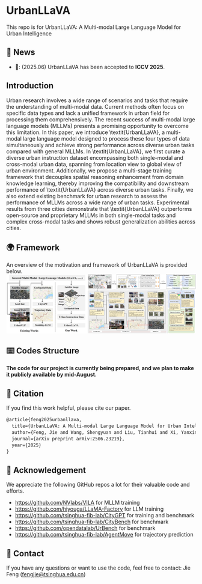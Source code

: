 # UrbanLLaVA
This repo is for UrbanLLaVA: A Multi-modal Large Language Model for Urban Intelligence

## 📢 News
- 🎉: (2025.06) UrbanLLaVA has been accepted to **ICCV 2025**.

## Introduction
Urban research involves a wide range of scenarios and tasks that require the understanding of multi-modal data. Current methods often focus on specific data types and lack a unified framework in urban field for processing them comprehensively. The recent success of multi-modal large language models (MLLMs) presents a promising opportunity to overcome this limitation. In this paper, we introduce \textit{UrbanLLaVA}, a multi-modal large language model designed to process these four types of data simultaneously and achieve strong performance across diverse urban tasks compared with general MLLMs. In \textit{UrbanLLaVA}, we first curate a diverse urban instruction dataset encompassing both single-modal and cross-modal urban data, spanning from location view to global view of urban environment. Additionally, we propose a multi-stage training framework that decouples spatial reasoning enhancement from domain knowledge learning, thereby improving the compatibility and downstream performance of \textit{UrbanLLaVA} across diverse urban tasks. Finally, we also extend existing benchmark for urban research to assess the performance of MLLMs across a wide range of urban tasks. Experimental results from three cities demonstrate that \textit{UrbanLLaVA} outperforms open-source and proprietary MLLMs in both single-modal tasks and complex cross-modal tasks and shows robust generalization abilities across cities.

## 🌍 Framework

An overview of the motivation and framework of UrbanLLaVA is provided below.
![UrbanLLaVA](./assets/UrbanLLaVA.png)

## ⌨️ Codes Structure

**The code for our project is currently being prepared, and we plan to make it publicly available by mid-August.**


## 🌟 Citation

If you find this work helpful, please cite our paper.

```latex
@article{feng2025urbanllava,
  title={UrbanLLaVA: A Multi-modal Large Language Model for Urban Intelligence with Spatial Reasoning and Understanding},
  author={Feng, Jie and Wang, Shengyuan and Liu, Tianhui and Xi, Yanxin and Li, Yong},
  journal={arXiv preprint arXiv:2506.23219},
  year={2025}
}
```

## 👏 Acknowledgement

We appreciate the following GitHub repos a lot for their valuable code and efforts.

- https://github.com/NVlabs/VILA for MLLM training
- https://github.com/hiyouga/LLaMA-Factory for LLM training
- https://github.com/tsinghua-fib-lab/CityGPT for training and benchmark
- https://github.com/tsinghua-fib-lab/CityBench for benchmark
- https://github.com/opendatalab/UrBench for benchmark
- https://github.com/tsinghua-fib-lab/AgentMove for trajectory prediction


## 📩 Contact

If you have any questions or want to use the code, feel free to contact:
Jie Feng (fengjie@tsinghua.edu.cn)
